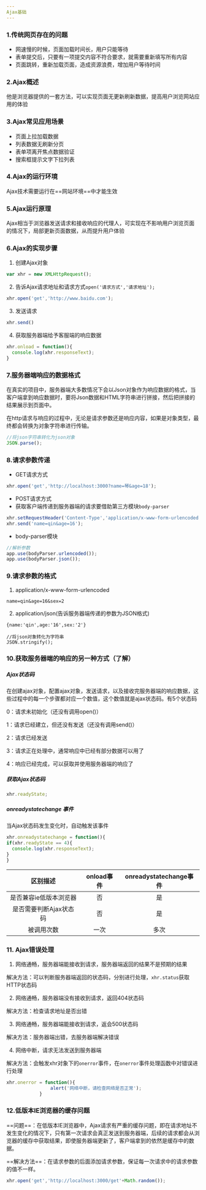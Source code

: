```yaml
---
Ajax基础
---
```

### 1.传统网页存在的问题

* 网速慢的时候，页面加载时间长，用户只能等待
* 表单提交后，只要有一项提交内容不符合要求，就需要重新填写所有内容
* 页面跳转，重新加载页面，造成资源浪费，增加用户等待时间

### 2.Ajax概述

他是浏览器提供的一套方法，可以实现页面无更新刷新数据，提高用户浏览网站应用的体验

### 3.Ajax常见应用场景

* 页面上拉加载数据
* 列表数据无刷新分页
* 表单项离开焦点数据验证
* 搜索框提示文字下拉列表

### 4.Ajax的运行环境

Ajax技术需要运行在==网站环境==中才能生效

### 5.Ajax运行原理

Ajax相当于浏览器发送请求和接收响应的代理人，可实现在不影响用户浏览页面的情况下，局部更新页面数据，从而提升用户体验

### 6.Ajax的实现步骤

1. 创建Ajax对象

```javascript
var xhr = new XMLHttpRequest();
```

2. 告诉Ajax请求地址和请求方式`open('请求方式','请求地址');`

```javascript
xhr.open('get','http://www.baidu.com');
```

3. 发送请求

```javascript
xhr.send()
```

4. 获取服务器端给予客服端的响应数据

```javascript
xhr.onload = function(){
  console.log(xhr.responseText);
}
```

### 7.服务器端响应的数据格式

在真实的项目中，服务器端大多数情况下会以Json对象作为响应数据的格式，当客户端拿到响应数据时，要将Json数据和HTML字符串进行拼接，然后把拼接的结果展示到页面中。

在http请求与响应的过程中，无论是请求参数还是响应内容，如果是对象类型，最终都会转换为对象字符串进行传输。

```javascript
//将json字符串转化为json对象
JSON.parse();
```

### 8.请求参数传递

* GET请求方式

```javascript
xhr.open('get','http://localhost:3000?name=琴&age=18');
```

* POST请求方式
* 获取客户端传递到服务器端的请求要借助第三方模块`body-parser`

```javascript
xhr.setRequestHeader('Content-Type','application/x-www-form-urlencoded');
xhr.send('name=qin&age=16');
```

* body-parser模块

```javascript
//解析参数
app.use(bodyParser.urlencoded());
app.use(bodyParser.json());
```

### 9.请求参数的格式

1.  application/x-www-form-urlencoded

```
name=qin&age=16&sex=2
```

2. application/json(告诉服务器端传递的参数为JSON格式)

```
{name:'qin',age:'16',sex:'2'}

//将json对象转化为字符串
JSON.stringify();
```

### 10.获取服务器端的响应的另一种方式（了解）

##### Ajax状态码

在创建ajax对象，配置ajax对象，发送请求，以及接收完服务器端的响应数据，这些过程中的每一个步骤都对应一个数值，这个数值就是ajax状态码。有5个状态码

0：请求未初始化（还没有调用open()）

1：请求已经建立，但还没有发送（还没有调用send()）

2：请求已经发送

3：请求正在处理中，通常响应中已经有部分数据可以用了

4：响应已经完成，可以获取并使用服务器端的响应了

##### 获取Ajax状态码

```javascript
xhr.readyState;
```

##### onreadystatechange 事件

当Ajax状态码发生变化时，自动触发该事件

```javascript
xhr.onreadystatechange = function(){
if(xhr.readyState == 4){
  console.log(xhr.responseText);
}
}
```

|        区别描述        | onload事件 | onreadystatechange事件 |
| :--------------------: | :--------: | :--------------------: |
| 是否兼容ie低版本浏览器 |     否     |           是           |
| 是否需要判断Ajax状态码 |     否     |           是           |
|       被调用次数       |    一次    |          多次          |

### 11. Ajax错误处理

1. 网络通畅，服务器端能接收到请求，服务器端返回的结果不是预期的结果

解决方法：可以判断服务器端返回的状态码，分别进行处理，`xhr.status`获取HTTP状态码

2. 网络通畅，服务器端没有接收到请求，返回404状态码

解决方法：检查请求地址是否出错

3. 网络通畅，服务器端能接收到请求，返会500状态码

解决方法：服务器端出错，去服务器端解决错误

4. 网络中断，请求无法发送到服务器端

解决方法：会触发xhr对象下的`onerror`事件，在`onerror`事件处理函数中对错误进行处理

```javascript
xhr.onerror = function(){
                alert('网络中断，请检查网络是否正常');
            }
```

### 12.低版本IE浏览器的缓存问题

==问题==：在低版本IE浏览器中，Ajax请求有严重的缓存问题，即在请求地址不发生变化的情况下，只有第一次请求会真正发送到服务器端，后续的请求都会从浏览器的缓存中获取结果，即使服务器端更新了，客户端拿到的依然是缓存中的数据。

==解决方法==：在请求参数的后面添加请求参数，保证每一次请求中的请求参数的值不一样。

```javascript
xhr.open('get','http://localhost:3000/get'+Math.random());
```